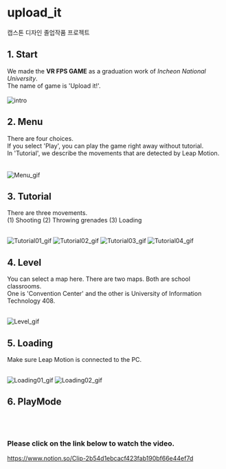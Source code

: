 # upload_it
캡스톤 디자인 졸업작품 프로젝트
<br>

## 1. Start
We made the __VR FPS GAME__ as a graduation work of _Incheon National University_.\
The name of game is 'Upload it!'.
<br> <br>
![intro](https://user-images.githubusercontent.com/64337152/116034215-e19a6380-a69d-11eb-8a1c-b912a58276a4.gif)


## 2. Menu
There are four choices.\
If you select 'Play', you can play the game right away without tutorial.\
In 'Tutorial', we describe the movements that are detected by Leap Motion.\
<br> <br>
![Menu_gif](https://user-images.githubusercontent.com/64337152/117120198-01343900-adce-11eb-85aa-22869df0d8dd.gif)


## 3. Tutorial
There are three movements.\
(1) Shooting (2) Throwing grenades (3) Loading
<br> <br>

![Tutorial01_gif](https://user-images.githubusercontent.com/64337152/117120228-0b563780-adce-11eb-8d80-d1e84a86a5e4.gif)
![Tutorial02_gif](https://user-images.githubusercontent.com/64337152/117120234-0d1ffb00-adce-11eb-80fe-15ce24aa6d66.gif)
![Tutorial03_gif](https://user-images.githubusercontent.com/64337152/117120235-0d1ffb00-adce-11eb-8132-12ff78864127.gif)
![Tutorial04_gif](https://user-images.githubusercontent.com/64337152/117120237-0db89180-adce-11eb-8050-556c33730ee2.gif)


## 4. Level
You can select a map here. There are two maps. Both are school classrooms.\
One is 'Convention Center' and the other is University of Information Technology 408.
<br> <br>

![Level_gif](https://user-images.githubusercontent.com/64337152/117120251-127d4580-adce-11eb-9c0e-dd808f571501.gif)


## 5. Loading
Make sure Leap Motion is connected to the PC.
<br> <br>

![Loading01_gif](https://user-images.githubusercontent.com/64337152/117120271-1741f980-adce-11eb-9c97-07902babf719.gif)
![Loading02_gif](https://user-images.githubusercontent.com/64337152/117120273-1741f980-adce-11eb-9e8b-28e8d9285c6e.gif)


## 6. PlayMode
<br> <br>

### Please click on the link below to watch the video.
https://www.notion.so/Clip-2b54d1ebcacf423fab190bf66e44ef7d
